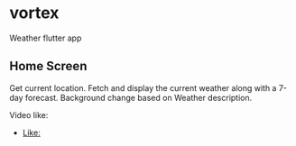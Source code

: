 # vortex

Weather flutter app

## Home Screen

Get current location.
Fetch and display the current weather along with a 7-day forecast.
Background change based on Weather description.

Video like:

- [Like:](https://drive.google.com/file/d/1ASxKo6b_kqytx2alJnBcWqPt3EBph1xs/view?usp=sharing)

